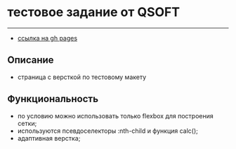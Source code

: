 # тестовое задание от QSOFT
***

- [ссылка на gh pages](https://nikolaymishaev.github.io/test_QSOFT/)

## Описание
- страница с версткой по тестовому макету

## Функциональность
- по условию можно использовать только flexbox для построения сетки;
- используются псевдоселекторы :nth-child и функция calc();
- адаптивная верстка;
